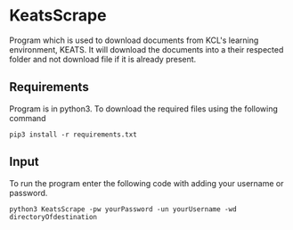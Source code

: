 # KeatsScrape
Program which is used to download documents from KCL's learning environment, KEATS. It will download the documents into a their respected folder and not download file if it is already present.

## Requirements
Program is in python3. To download the required files using the following command

`pip3 install -r requirements.txt`

## Input
To run the program enter the following code with adding your username or password.

`python3 KeatsScrape -pw yourPassword -un yourUsername -wd directoryOfdestination`
